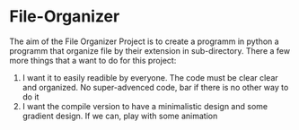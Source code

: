 # File-Organizer

The aim of the File Organizer Project is to create a programm in python a programm that organize file by their extension in sub-directory.
There a few more things that a want to do for this project:
1. I want it to easily readible by everyone. The code must be clear clear and organized. No super-advenced code, bar if there is no other way to do it
2. I want the compile version to have a minimalistic design and some gradient design. If we can, play with some animation

